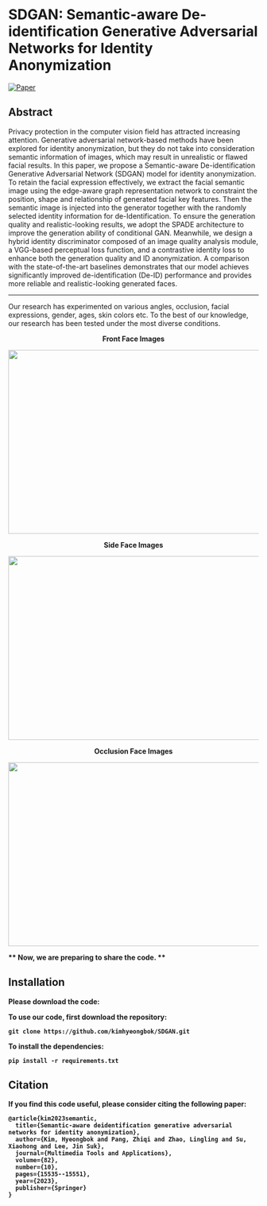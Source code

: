 # SDGAN: Semantic-aware De-identification Generative Adversarial Networks for Identity Anonymization

[![Paper](https://img.shields.io/badge/Paper-URL-black?style=for-the-badge&logo=adobeacrobatreader)](https://link.springer.com/article/10.1007/s11042-022-13917-6)

Abstract
---
Privacy protection in the computer vision field has attracted increasing attention. Generative adversarial network-based methods have been explored for identity anonymization, but they do not take into consideration semantic information of images, which may result in unrealistic or flawed facial results. In this paper, we propose a Semantic-aware De-identification Generative Adversarial Network (SDGAN) model for identity anonymization. To retain the facial expression effectively, we extract the facial semantic image using the edge-aware graph representation network to constraint the position, shape and relationship of generated facial key features. Then the semantic image is injected into the generator together with the randomly selected identity information for de-Identification. To ensure the generation quality and realistic-looking results, we adopt the SPADE architecture to improve the generation ability of conditional GAN. Meanwhile, we design a hybrid identity discriminator composed of an image quality analysis module, a VGG-based perceptual loss function, and a contrastive identity loss to enhance both the generation quality and ID anonymization. A comparison with the state-of-the-art baselines demonstrates that our model achieves significantly improved de-identification (De-ID) performance and provides more reliable and realistic-looking generated faces. 

---

Our research has experimented on various angles, occlusion, facial expressions, gender, ages, skin colors etc.
To the best of our knowledge, our research has been tested under the most diverse conditions.

<p align="center"> <b>Front Face Images
<p align="center"><img src="https://user-images.githubusercontent.com/41537576/165922091-0b3d52c9-b960-435f-b4cb-27df9bd49b6b.png" width="700" height="370">
<p align="center"> <b>Side Face Images
<p align="center"><img src="https://user-images.githubusercontent.com/41537576/165922457-f74b7a77-e2c1-4af7-9338-8ef6e17f53be.png" width="700" height="370">
<p align="center"> <b>Occlusion Face Images
<p align="center"><img src="https://user-images.githubusercontent.com/41537576/165922755-de4f8b34-a45a-401a-aaa6-3382886e39d2.png" width="700" height="370">


** Now, we are preparing to share the code. **
  
  
## Installation


Please download the code:

To use our code, first download the repository:
````
git clone https://github.com/kimhyeongbok/SDGAN.git
````

To install the dependencies:

````
pip install -r requirements.txt
````


## Citation

If you find this code useful, please consider citing the following paper:

````
@article{kim2023semantic,
  title={Semantic-aware deidentification generative adversarial networks for identity anonymization},
  author={Kim, Hyeongbok and Pang, Zhiqi and Zhao, Lingling and Su, Xiaohong and Lee, Jin Suk},
  journal={Multimedia Tools and Applications},
  volume={82},
  number={10},
  pages={15535--15551},
  year={2023},
  publisher={Springer}
}
````
